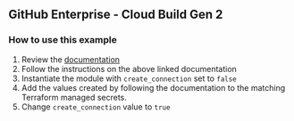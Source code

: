 ## GitHub Enterprise - Cloud Build Gen 2
### How to use this example
1. Review the [documentation](https://cloud.google.com/build/docs/automating-builds/github/connect-host-github-enterprise?generation=2nd-gen#connecting_to_a_github_enterprise_host_programmatically)
2. Follow the instructions on the above linked documentation
3. Instantiate the module with `create_connection` set to `false`
4. Add the values created by following the documentation to the matching Terraform managed secrets.
6. Change `create_connection` value to `true`